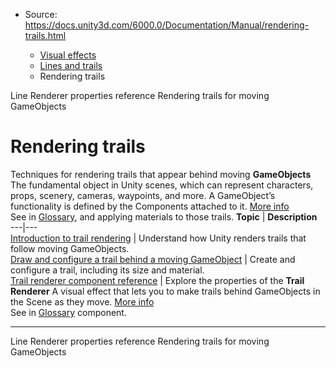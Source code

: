 * Source: https://docs.unity3d.com/6000.0/Documentation/Manual/rendering-trails.html

  * [Visual effects](https://docs.unity3d.com/6000.0/Documentation/Manual/visual-effects.html)
  * [Lines and trails](https://docs.unity3d.com/6000.0/Documentation/Manual/visual-effects-lines-trails-billboards.html)
  * Rendering trails


[](https://docs.unity3d.com/6000.0/Documentation/Manual/class-LineRenderer-line-renderer-properties.html)
Line Renderer properties reference
[](https://docs.unity3d.com/6000.0/Documentation/Manual/trail-rendering-introduction.html)
Rendering trails for moving GameObjects
# Rendering trails
Techniques for rendering trails that appear behind moving **GameObjects** The fundamental object in Unity scenes, which can represent characters, props, scenery, cameras, waypoints, and more. A GameObject’s functionality is defined by the Components attached to it. [More info](https://docs.unity3d.com/6000.0/Documentation/Manual/class-GameObject.html)  
See in [Glossary](https://docs.unity3d.com/6000.0/Documentation/Manual/Glossary.html#GameObject), and applying materials to those trails.
**Topic** | **Description**  
---|---  
[Introduction to trail rendering](https://docs.unity3d.com/6000.0/Documentation/Manual/trail-rendering-introduction.html) | Understand how Unity renders trails that follow moving GameObjects.  
[Draw and configure a trail behind a moving GameObject](https://docs.unity3d.com/6000.0/Documentation/Manual/draw-configure-trail-behind-moving-gameobject.html) | Create and configure a trail, including its size and material.  
[Trail renderer component reference](https://docs.unity3d.com/6000.0/Documentation/Manual/class-TrailRenderer.html) | Explore the properties of the **Trail Renderer** A visual effect that lets you to make trails behind GameObjects in the Scene as they move. [More info](https://docs.unity3d.com/6000.0/Documentation/Manual/class-TrailRenderer.html)  
See in [Glossary](https://docs.unity3d.com/6000.0/Documentation/Manual/Glossary.html#TrailRenderer) component.  
* * *
[](https://docs.unity3d.com/6000.0/Documentation/Manual/class-LineRenderer-line-renderer-properties.html)
Line Renderer properties reference
[](https://docs.unity3d.com/6000.0/Documentation/Manual/trail-rendering-introduction.html)
Rendering trails for moving GameObjects
